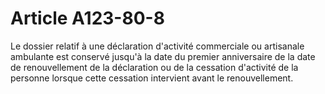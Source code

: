 # Article A123-80-8

<p>Le dossier relatif à une déclaration d'activité commerciale ou artisanale ambulante est conservé jusqu'à la date du premier anniversaire de la date de renouvellement de la déclaration ou de la cessation d'activité de la personne lorsque cette cessation intervient avant le renouvellement.</p>